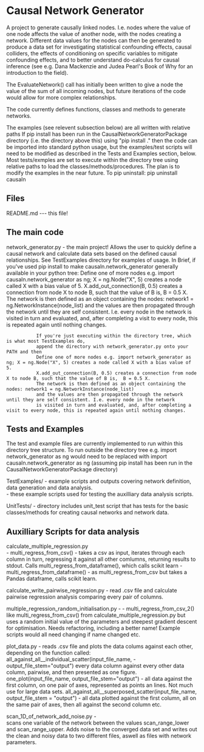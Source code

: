 # Causal Network Generator

A project to generate causally linked nodes. I.e. nodes where the value of one node affects the value of another node, with the nodes creating a network. 
Different data values for the nodes can then be generated to produce a data set for investigating statistical confounding effects, causal colliders, the effects of conditioning on specific variables to mitigate confounding effects, and to better understand do-calculus for causal inference (see e.g. Dana Mackenzie and Judea Pearl's Book of Why for an introduction to the field). 


The EvaluateNetwork() call has initially been written to give a node the value of the sum of all incoming nodes, but future 
iterations of the code would allow for more complex relationships. 

The code currently defines functions, classes and methods to generate networks.

The examples (see relevent subsection below) are all written with relative paths 
If pip install  has been run in the CausalNetworkGeneratorPackage directory (i.e. the directory above this)
using "pip install ."
then the code can be imported into standard python usage, but the examples/test scripts will need
to be modified as described in the Tests and Examples section, below. Most tests/exmples are set to 
execute within the directory tree using relative paths to load the classes/methods/procedures.
The plan is to modify the examples in the near future. 
To pip uninstall: pip uninstall causaln

Files
-----------
README.md --- this file!

The main code 
---------------
network_generator.py - the main project! Allows the user to quickly define a causal network and calculate data 
                       sets based on the defined causal relationships. See TestExamples directory for examples of usage.
                       In Brief, if you've used pip install to make causaln.network_generator generally available in your python tree:
		       Define one of more nodes e.g. import causaln.network_generator as ng; X = ng.Node("X", 5) creates a node called X with a bias value of 5. 
		       X.add_out_connection(B, 0.5) creates a connection from node X to node B, such that the value of B is,  B = 0.5 X.
		       The network is then defined as an object containing the nodes: network1 = ng.NetworkInstance(node_list)
		       and the values are then propagated through the network until they are self consistent. I.e. every node in the network 
		       is visited in turn and evaluated, and, after completing a visit to every node, this is repeated again until nothing changes. 
		       
		       If you're just executing within the directory tree, which is what most TestExamples do, 
		       append the directory with network_generator.py onto your PATH and then
		       Define one of more nodes e.g. import network_generator as ng; X = ng.Node("X", 5) creates a node called X with a bias value of 5. 
		       X.add_out_connection(B, 0.5) creates a connection from node X to node B, such that the value of B is,  B = 0.5 X.
		       The network is then defined as an object containing the nodes: network1 = ng.NetworkInstance(node_list)
		       and the values are then propagated through the network until they are self consistent. I.e. every node in the network 
		       is visited in turn and evaluated, and, after completing a visit to every node, this is repeated again until nothing changes. 

Tests and Examples
-----------------------
The test and example files are currently implemented to run within this directory tree structure. 
To run outside the directory tree e.g. 
import network_generator as ng
would need to be replaced with 
import causaln.network_generator as ng 
(assuming pip install  has been run in the CausalNetworkGeneratorPackage directory)

TestExamples/  - example scripts and outputs covering network definition, data generation and data analysis.          
               - these example scripts used for testing the auxilliary data analysis scripts.
	      
UnitTests/ - directory includes unit_test script that has tests for the basic classes/methods for creating causal networks and network data.
 

Auxilliary Scripts for data analysis
--------------------------------------
calculate_multiple_regression.py  
     - multi_regress_from_csv() - takes a csv as input, iterates through each column in turn, regressing it against all other comlumns, 
      returning results to stdout. Calls  multi_regress_from_dataframe(), which calls scikit learn
     - multi_regress_from_dataframe() - as multi_regress_from_csv but takes a Pandas dataframe, calls scikit learn. 

calculate_write_pairwise_regression.py - read .csv file and calculate pairwise regression analysis comparing every pair of columns.

multiple_regression_random_initialisation.py - 
      - multi_regress_from_csv_2() like multi_regress_from_csv() from calculate_multiple_regression.py but uses 
      a random initial value of the parameters and steepest gradient descent for optimisation. Needs refactoring, including a better name! 
      Example scripts would all need changing if name changed etc. 

plot_data.py - reads .csv file and plots the data colums against each other, depending on the function called:
        all_against_all__individual_scatter(input_file_name, - output_file_stem="output")  every data column against every other data column, pairwise, and then presented as one figure.
	one_plot(input_file_name, output_file_stem="output") - all data against the first column, on one pair of axes, represented as points an lines. Not much use for large data sets. 
	all_against_all__superposed_scatter(input_file_name, output_file_stem = "output") - all data plotted against the first column, all on the same pair of axes, then all against the second column etc. 

scan_1D_of_network_add_noise.py -   
    scans one variable of the network between the values scan_range_lower and
    scan_range_upper. Adds noise to the converged data set and writes out the
    clean and noisy data to two different files, aswell as files with network
    parameters.

